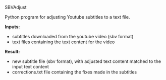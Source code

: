 SBVAdjust

Python program for adjusting Youtube subtitles to a text file.

**Inputs:**
- subtitles downloaded from the youtube video (sbv format)
- text files containing the text content for the video

**Result:**
- new subtitle file (sbv format), with adjusted text content matched to the input text content
- corrections.txt file containing the fixes made in the subtitles
